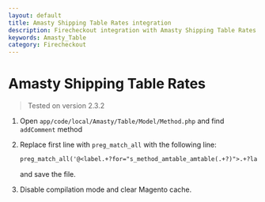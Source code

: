 ```yaml
---
layout: default
title: Amasty Shipping Table Rates integration
description: Firecheckout integration with Amasty Shipping Table Rates
keywords: Amasty_Table
category: Firecheckout
---
```


# Amasty Shipping Table Rates

> Tested on version 2.3.2

 1. Open `app/code/local/Amasty/Table/Model/Method.php`
 and find `addComment` method

 2. Replace first line with `preg_match_all` with the following line:

    ```txt
    preg_match_all('@<label.+?for="s_method_amtable_amtable(.+?)">.+?label>@si', $html, $matches);
    ```

    and save the file.

 3. Disable compilation mode and clear Magento cache.
